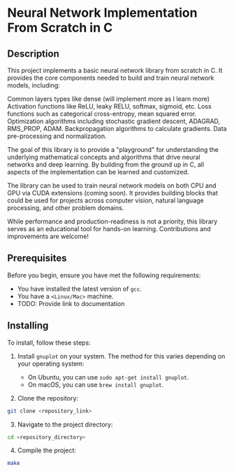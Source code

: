 # Neural Network Implementation From Scratch in C

## Description

This project implements a basic neural network library from scratch in C. It provides the core components needed to build and train neural network models, including:

Common layers types like dense (will implement more as I learn more)
Activation functions like ReLU, leaky RELU, softmax, sigmoid, etc.
Loss functions such as categorical cross-entropy, mean squared error.
Optimization algorithms including stochastic gradient descent, ADAGRAD, RMS_PROP, ADAM.
Backpropagation algorithms to calculate gradients.
Data pre-processing and normalization.

The goal of this library is to provide a "playground" for understanding the underlying mathematical concepts and algorithms that drive neural networks and deep learning. By building from the ground up in C, all aspects of the implementation can be learned and customized.

The library can be used to train neural network models on both CPU and GPU via CUDA extensions (coming soon). It provides building blocks that could be used for projects across computer vision, natural language processing, and other problem domains.

While performance and production-readiness is not a priority, this library serves as an educational tool for hands-on learning. Contributions and improvements are welcome!

## Prerequisites

Before you begin, ensure you have met the following requirements:

* You have installed the latest version of `gcc`.
* You have a `<Linux/Mac>` machine. 
* TODO: Provide link to documentation

## Installing 

To install, follow these steps:

1. Install `gnuplot` on your system. The method for this varies depending on your operating system:

   * On Ubuntu, you can use `sudo apt-get install gnuplot`.
   * On macOS, you can use `brew install gnuplot`.

2. Clone the repository:
```bash
git clone <repository_link>
```

3. Navigate to the project directory:
```bash
cd <repository_directory>
```

4. Compile the project:
```bash
make
```